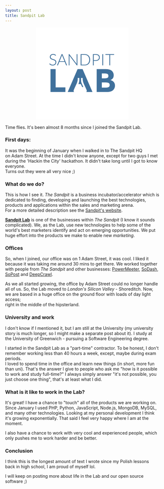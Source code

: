 ```yaml
---
layout: post
title: Sandpit Lab
---
```


<p align="center">
	<img src="/public/assets/images/sandpitlab-logo@2x.png" width="300px" alt="Sandpit Lab logo"/>
</p>

Time flies. It's been almost 8 months since I joined the Sandpit Lab.

### First days:
It was the beginning of January when I walked in to The Sandpit HQ  
on Adam Street. At the time I didn't know anyone, except for two guys
I met during the 'Hackin the City' hackathon. It didn't take long until I got to know everyone.  
Turns out they were all very nice ;)

### What do we do?
This is how I see it. *The Sandpit* is a business incubator/accelerator which is dedicated to finding,
developing and launching the best technologies, products and applications within the sales
and marketing arena.  
For a more detailed description see the [Sandpit's website](http://thesandpit.com).

**[Sandpit Lab](http://sandpitlab.com)** is one of the businesses within *The Sandpit*
(I know it sounds complicated). We, as the Lab, use new technologies to help some of
the world's best marketers identify and act on emerging opportunities.
We put huge effort into the products we make to enable new *marketing*.

### Offices
So, when I joined, our office was on 1 Adam Street, it was cool. I liked it because
it was taking me around 30 mins to get there. We worked together with people from
*The Sandpit* and other businesses: [PowerMeeter](http://www.powermeeter.com),
[SoDash](http://sodash.com), [SoPost](http://www.sopost.com) and [DeepCrawl](http://deepcrawl.co.uk).

As we all started growing, the office by Adam Street could no longer handle all of us.
So, the Lab moved to *London's Silicon Valley* - Shoreditch. Now, we are based
in a huge office on the ground floor with loads of day light access;  
right in the middle of the hipsterland.

### University and work
I don't know if I mentioned it, but I am still at the University (my university
story is much longer, so I might make a separate post about it). I study at the
University of Greenwich - pursuing a Software Engineering degree.

I started in the Sandpit Lab as a "part-time" contractor. To be honest, I don't remember
working less than 40 hours a week, except, maybe during exam periods.  
I loved to spend time in the office and learn new things (in short, more fun than uni).
That's the answer I give to people who ask me "how is it possible to work and study full-time?"
I always simply answer "it's not possible, you just choose one thing", that's
at least what I did.

### What is it like to work in the Lab?
It's great! I have a chance to "touch" all of the products we are working on.  
Since January I used PHP, Python, JavaScript, Node.js, MongoDB, MySQL,
and many other technologies.
Looking at my personal development I think it's growing exponentially.
That said I feel very happy where I am at the moment.

I also have a chance to work with very cool and experienced people, which only
pushes me to work harder and be better.

### Conclusion
I think this is the longest amount of text I wrote since my Polish lessons back in high school,
I am proud of myself lol.  

I will keep on posting more about life in the Lab and our open source software ;)
